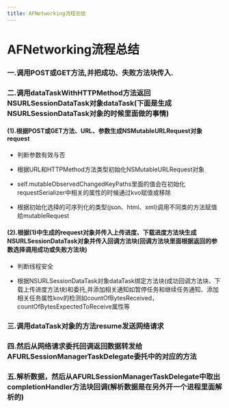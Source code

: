 ```yaml
---
title: AFNetworking流程总结
---
```

# AFNetworking流程总结

### 一.调用POST或GET方法,并把成功、失败方法块传入.

### 二.调用dataTaskWithHTTPMethod方法返回NSURLSessionDataTask对象dataTask(下面是生成NSURLSessionDataTask对象的时候里面做的事情)

#### (1).根据POST或GET方法、URL、参数生成NSMutableURLRequest对象request

* 判断参数有效与否

* 根据URL和HTTPMethod方法类型初始化NSMutableURLRequest对象

* self.mutableObservedChangedKeyPaths里面的值会在初始化requestSerializer中相关的属性的时候通过kvo赋值或移除

* 根据初始化选择的可序列化的类型(json、html、xml)调用不同类的方法赋值给mutableRequest

#### (2).根据(1)中生成的request对象并传入上传进度、下载进度方法块生成NSURLSessionDataTask对象并传入回调方法块(回调方法块里面根据返回的参数选择调用成功或失败方法块)

* 判断线程安全
		
* 根据NSURLSessionDataTask对象dataTask绑定方法块(成功回调方法块、下载上传进度方法块)和委托,并添加相关通知如暂停任务和继续任务通知、添加相关任务属性kov的检测如countOfBytesReceived，countOfBytesExpectedToReceive属性等

### 三.调用dataTask对象的方法resume发送网络请求
### 四.然后从网络请求委托回调返回数据转发给AFURLSessionManagerTaskDelegate委托中的对应的方法
### 五.解析数据，然后从AFURLSessionManagerTaskDelegate中取出completionHandler方法块回调(解析数据是在另外开一个进程里面解析的)